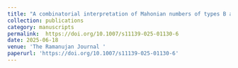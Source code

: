 ```yaml
---
title: "A combinatorial interpretation of Mahonian numbers of types B and D"
collection: publications
category: manuscripts
permalink:  https://doi.org/10.1007/s11139-025-01130-6
date: 2025-06-18
venue: 'The Ramanujan Journal '
paperurl: 'https://doi.org/10.1007/s11139-025-01130-6'
---
```


